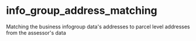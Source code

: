 info_group_address_matching
===========================

Matching the business infogroup data's addresses to parcel level addresses from the assessor's data
